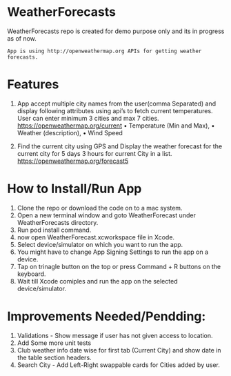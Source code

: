 # WeatherForecasts
WeatherForecasts repo is created for demo purpose only and its in progress as of now.

	App is using http://openweathermap.org APIs for getting weather forecasts.

# Features 
1. App accept multiple city names from the user(comma Separated) and display following attributes using api’s to fetch current temperatures. 
   User can enter minimum 3 cities and max 7 cities. https://openweathermap.org/current
	•	Temperature (Min and Max), 
	•	Weather (description), 
	•	Wind Speed  

2. Find the current city using GPS and Display the weather forecast for the current city for 5 days 3 hours for current City in a list.
https://openweathermap.org/forecast5 

# How to Install/Run App
1. Clone the repo or download the code on to a mac system.
2. Open a new terminal window and goto WeatherForecast under WeatherForecasts directory.
3. Run pod install command.
4. now open WeatherForecast.xcworkspace file in Xcode.
5. Select device/simulator on which you want to run the app.
6. You might have to change App Signing Settings to run the app on a device.
6. Tap on trinagle button on the top or press Command + R buttons on the keyboard.
7. Wait till Xcode comiples and run the app on the selected device/simulator.


# Improvements Needed/Pendding:
1. Validations - Show message if user has not given access to location.
2. Add Some more unit tests 
3. Club weather info date wise for first tab (Current City) and show date in the table section headers.
4. Search City - Add Left-Right swappable cards for Cities added by user.

